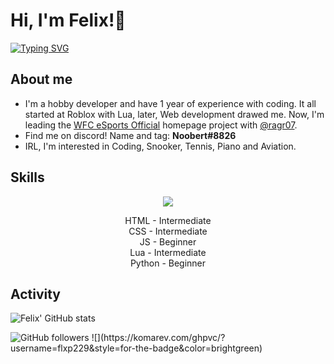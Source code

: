 # Hi, I'm Felix!👋

<a href="https://git.io/typing-svg"><img src="https://readme-typing-svg.demolab.com?font=Fira+Code&pause=1000&color=00F7DC&background=FFFFFF00&width=435&lines=Hey+there%2C+it%E2%80%99s+Felix!;Head+developer+%40WFC+eSports+Official;Game+developer+at+Roblox;Skills%3A+HTML%2C+CSS%2C+JavaScript%2C+Lua" alt="Typing SVG" /></a>

## About me 

<ul>
  <li>I'm a hobby developer and have 1 year of experience with coding. It all started at Roblox with Lua, later, Web    development drawed me. Now, I'm leading the <a href="https://github.com/WFC-eSports-Official">WFC eSports Official<a> homepage project with <a href="https://github.com/ragr07">@ragr07</a>.</li>
  <li>Find me on discord! Name and tag: <b>Noobert#8826</b></li>
  <li>IRL, I'm interested in Coding, Snooker, Tennis, Piano and Aviation.</li>
</ul>

## Skills

<p align="center">
  <a href="https://skillicons.dev">
    <img src="https://skillicons.dev/icons?i=html,css,js,lua,py,github,discord,instagram" />
  </a>
  <p align ="center">
  HTML - Intermediate<br>
  CSS - Intermediate<br>
  JS - Beginner<br>
  Lua - Intermediate<br>
  Python - Beginner<br>
  </p>
</p>

## Activity

![Felix' GitHub stats](https://github-readme-stats.vercel.app/api?username=flxp229&show_icons=true&theme=dark&count_private=true)

<img alt="GitHub followers" src="https://img.shields.io/github/followers/flxp229?color=red&label=Followers&style=for-the-badge">
![](https://komarev.com/ghpvc/?username=flxp229&style=for-the-badge&color=brightgreen)
